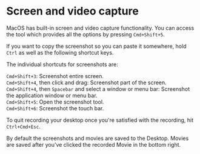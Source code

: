 # Screen and video capture

MacOS has built-in screen and video capture functionality. You can access the tool which provides all the options by pressing `Cmd+Shift+5`.

If you want to copy the screenshot so you can paste it somewhere, hold `Ctrl` as well as the following shortcut keys.

The individual shortcuts for screenshots are:

`Cmd+Shift+3`: Screenshot entire screen.  
`Cmd+Shift+4`, then click and drag: Screenshot part of the screen.  
`Cmd+Shift+4`, then `Spacebar` and select a window or menu bar: Screenshot the application window or menu bar.  
`Cmd+Shift+5`: Open the screenshot tool.  
`Cmd+Shift+6`: Screenshot the touch bar.  

To quit recording your desktop once you're satisfied with the recording, hit `Ctrl+Cmd+Esc`.

By default the screenshots and movies are saved to the Desktop. Movies are saved after you've clicked the recorded Movie in the bottom right.